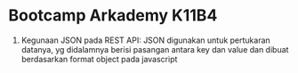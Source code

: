 # Bootcamp Arkademy K11B4

1. Kegunaan JSON pada REST API: JSON digunakan untuk pertukaran datanya, yg didalamnya berisi pasangan antara key dan value dan dibuat berdasarkan format object pada javascript
